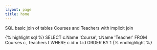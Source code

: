 ```yaml
---
layout: page
title: home
---
```


SQL basic join of tables Courses and Teachers with implicit join

{% highlight sql %}
SELECT c.Name 'Course', t.Name 'Teacher'
FROM Courses c, Teachers t
WHERE c.id = t.id
ORDER BY 1
{% endhighlight %}
